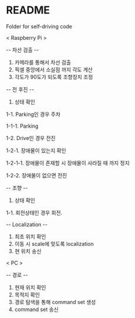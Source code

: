 # README

Folder for self-driving code

 < Raspberry Pi >
 
 -- 차선 검출 --
1. 카메라를 통해서 차선 검출
2. 픽셀 중앙에서 소실점 까지 각도 계산
3. 각도가 90도가 되도록 조향장치 조정

 -- 전 후진 --
 1. 상태 확인
 
 1-1. Parking인 경우 주차
 
 1-1-1. Parking
 
 1-2. Drive인 경우 전진
 
 1-2-1. 장애물이 있는지 확인
 
 1-2-1-1. 장애물이 존재할 시 장애물이 사라질 때 까지 정지
 
 1-2-2. 장애물이 없으면 전진
 
 
 -- 조향 --
 1. 상태 확인
 
 1-1. 회전상태인 경우 회전.
 
 -- Localization --
 1. 최초 위치 확인
 2. 이동 시 scale에 맞도록 localization
 3. 현 위치 송신
 
 
  < PC >
  
 -- 경로 --
 1. 현재 위치 확인
 2. 목적지 확인
 3. 경로 탐색을 통해 command set 생성
 4. command set 송신
